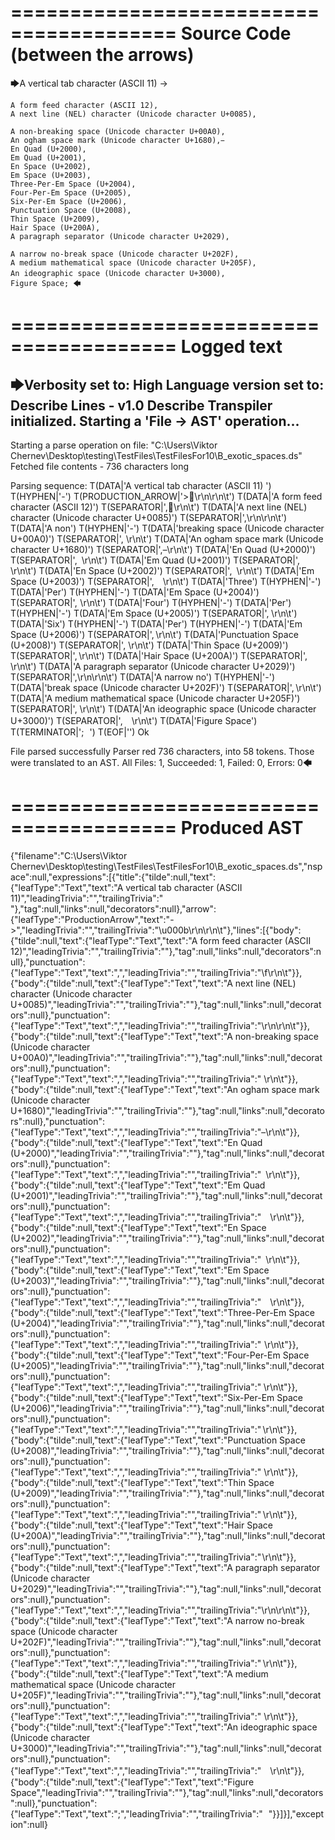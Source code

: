========================================
Source Code (between the arrows)
========================================

🡆A vertical tab character (ASCII 11) ->

	A form feed character (ASCII 12),
	A next line (NEL) character (Unicode character U+0085),

	A non-breaking space (Unicode character U+00A0), 
	An ogham space mark (Unicode character U+1680), 
	En Quad (U+2000), 
	Em Quad (U+2001), 
	En Space (U+2002), 
	Em Space (U+2003), 
	Three-Per-Em Space (U+2004), 
	Four-Per-Em Space (U+2005), 
	Six-Per-Em Space (U+2006), 
	Punctuation Space (U+2008), 
	Thin Space (U+2009), 
	Hair Space (U+200A), 
	A paragraph separator (Unicode character U+2029),

	A narrow no-break space (Unicode character U+202F), 
	A medium mathematical space (Unicode character U+205F), 
	An ideographic space (Unicode character U+3000),　
	Figure Space; 🡄

========================================
Logged text
========================================

🡆Verbosity set to: High
Language version set to: Describe Lines - v1.0
Describe Transpiler initialized.
Starting a 'File -> AST' operation...
------------------------
Starting a parse operation on file: "C:\Users\Viktor Chernev\Desktop\testing\TestFiles\TestFilesFor10\B_exotic_spaces.ds"
Fetched file contents - 736 characters long

Parsing sequence: T(DATA|'A vertical tab character (ASCII 11) ') T(HYPHEN|'-') T(PRODUCTION_ARROW|'>\r\n\r\n\t') T(DATA|'A form feed character (ASCII 12)') T(SEPARATOR|',\r\n\t') T(DATA|'A next line (NEL) character (Unicode character U+0085)') T(SEPARATOR|',\r\n\r\n\t') T(DATA|'A non') T(HYPHEN|'-') T(DATA|'breaking space (Unicode character U+00A0)') T(SEPARATOR|', \r\n\t') T(DATA|'An ogham space mark (Unicode character U+1680)') T(SEPARATOR|', \r\n\t') T(DATA|'En Quad (U+2000)') T(SEPARATOR|', \r\n\t') T(DATA|'Em Quad (U+2001)') T(SEPARATOR|', \r\n\t') T(DATA|'En Space (U+2002)') T(SEPARATOR|', \r\n\t') T(DATA|'Em Space (U+2003)') T(SEPARATOR|', \r\n\t') T(DATA|'Three') T(HYPHEN|'-') T(DATA|'Per') T(HYPHEN|'-') T(DATA|'Em Space (U+2004)') T(SEPARATOR|', \r\n\t') T(DATA|'Four') T(HYPHEN|'-') T(DATA|'Per') T(HYPHEN|'-') T(DATA|'Em Space (U+2005)') T(SEPARATOR|', \r\n\t') T(DATA|'Six') T(HYPHEN|'-') T(DATA|'Per') T(HYPHEN|'-') T(DATA|'Em Space (U+2006)') T(SEPARATOR|', \r\n\t') T(DATA|'Punctuation Space (U+2008)') T(SEPARATOR|', \r\n\t') T(DATA|'Thin Space (U+2009)') T(SEPARATOR|', \r\n\t') T(DATA|'Hair Space (U+200A)') T(SEPARATOR|', \r\n\t') T(DATA|'A paragraph separator (Unicode character U+2029)') T(SEPARATOR|',\r\n\r\n\t') T(DATA|'A narrow no') T(HYPHEN|'-') T(DATA|'break space (Unicode character U+202F)') T(SEPARATOR|', \r\n\t') T(DATA|'A medium mathematical space (Unicode character U+205F)') T(SEPARATOR|', \r\n\t') T(DATA|'An ideographic space (Unicode character U+3000)') T(SEPARATOR|',　\r\n\t') T(DATA|'Figure Space') T(TERMINATOR|'; ') T(EOF|'<EOF>') Ok

File parsed successfully
Parser red 736 characters, into 58 tokens.
Those were translated to an AST.
All Files: 1, Succeeded: 1, Failed: 0, Errors: 0🡄

========================================
Produced AST
========================================

{"filename":"C:\\Users\\Viktor Chernev\\Desktop\\testing\\TestFiles\\TestFilesFor10\\B_exotic_spaces.ds","nspace":null,"expressions":[{"title":{"tilde":null,"text":{"leafType":"Text","text":"A vertical tab character (ASCII 11)","leadingTrivia":"","trailingTrivia":" "},"tag":null,"links":null,"decorators":null},"arrow":{"leafType":"ProductionArrow","text":"->","leadingTrivia":"","trailingTrivia":"\u000b\r\n\r\n\t"},"lines":[{"body":{"tilde":null,"text":{"leafType":"Text","text":"A form feed character (ASCII 12)","leadingTrivia":"","trailingTrivia":""},"tag":null,"links":null,"decorators":null},"punctuation":{"leafType":"Text","text":",","leadingTrivia":"","trailingTrivia":"\f\r\n\t"}},{"body":{"tilde":null,"text":{"leafType":"Text","text":"A next line (NEL) character (Unicode character U+0085)","leadingTrivia":"","trailingTrivia":""},"tag":null,"links":null,"decorators":null},"punctuation":{"leafType":"Text","text":",","leadingTrivia":"","trailingTrivia":"\r\n\r\n\t"}},{"body":{"tilde":null,"text":{"leafType":"Text","text":"A non-breaking space (Unicode character U+00A0)","leadingTrivia":"","trailingTrivia":""},"tag":null,"links":null,"decorators":null},"punctuation":{"leafType":"Text","text":",","leadingTrivia":"","trailingTrivia":" \r\n\t"}},{"body":{"tilde":null,"text":{"leafType":"Text","text":"An ogham space mark (Unicode character U+1680)","leadingTrivia":"","trailingTrivia":""},"tag":null,"links":null,"decorators":null},"punctuation":{"leafType":"Text","text":",","leadingTrivia":"","trailingTrivia":" \r\n\t"}},{"body":{"tilde":null,"text":{"leafType":"Text","text":"En Quad (U+2000)","leadingTrivia":"","trailingTrivia":""},"tag":null,"links":null,"decorators":null},"punctuation":{"leafType":"Text","text":",","leadingTrivia":"","trailingTrivia":" \r\n\t"}},{"body":{"tilde":null,"text":{"leafType":"Text","text":"Em Quad (U+2001)","leadingTrivia":"","trailingTrivia":""},"tag":null,"links":null,"decorators":null},"punctuation":{"leafType":"Text","text":",","leadingTrivia":"","trailingTrivia":" \r\n\t"}},{"body":{"tilde":null,"text":{"leafType":"Text","text":"En Space (U+2002)","leadingTrivia":"","trailingTrivia":""},"tag":null,"links":null,"decorators":null},"punctuation":{"leafType":"Text","text":",","leadingTrivia":"","trailingTrivia":" \r\n\t"}},{"body":{"tilde":null,"text":{"leafType":"Text","text":"Em Space (U+2003)","leadingTrivia":"","trailingTrivia":""},"tag":null,"links":null,"decorators":null},"punctuation":{"leafType":"Text","text":",","leadingTrivia":"","trailingTrivia":" \r\n\t"}},{"body":{"tilde":null,"text":{"leafType":"Text","text":"Three-Per-Em Space (U+2004)","leadingTrivia":"","trailingTrivia":""},"tag":null,"links":null,"decorators":null},"punctuation":{"leafType":"Text","text":",","leadingTrivia":"","trailingTrivia":" \r\n\t"}},{"body":{"tilde":null,"text":{"leafType":"Text","text":"Four-Per-Em Space (U+2005)","leadingTrivia":"","trailingTrivia":""},"tag":null,"links":null,"decorators":null},"punctuation":{"leafType":"Text","text":",","leadingTrivia":"","trailingTrivia":" \r\n\t"}},{"body":{"tilde":null,"text":{"leafType":"Text","text":"Six-Per-Em Space (U+2006)","leadingTrivia":"","trailingTrivia":""},"tag":null,"links":null,"decorators":null},"punctuation":{"leafType":"Text","text":",","leadingTrivia":"","trailingTrivia":" \r\n\t"}},{"body":{"tilde":null,"text":{"leafType":"Text","text":"Punctuation Space (U+2008)","leadingTrivia":"","trailingTrivia":""},"tag":null,"links":null,"decorators":null},"punctuation":{"leafType":"Text","text":",","leadingTrivia":"","trailingTrivia":" \r\n\t"}},{"body":{"tilde":null,"text":{"leafType":"Text","text":"Thin Space (U+2009)","leadingTrivia":"","trailingTrivia":""},"tag":null,"links":null,"decorators":null},"punctuation":{"leafType":"Text","text":",","leadingTrivia":"","trailingTrivia":" \r\n\t"}},{"body":{"tilde":null,"text":{"leafType":"Text","text":"Hair Space (U+200A)","leadingTrivia":"","trailingTrivia":""},"tag":null,"links":null,"decorators":null},"punctuation":{"leafType":"Text","text":",","leadingTrivia":"","trailingTrivia":" \r\n\t"}},{"body":{"tilde":null,"text":{"leafType":"Text","text":"A paragraph separator (Unicode character U+2029)","leadingTrivia":"","trailingTrivia":""},"tag":null,"links":null,"decorators":null},"punctuation":{"leafType":"Text","text":",","leadingTrivia":"","trailingTrivia":"\r\n\r\n\t"}},{"body":{"tilde":null,"text":{"leafType":"Text","text":"A narrow no-break space (Unicode character U+202F)","leadingTrivia":"","trailingTrivia":""},"tag":null,"links":null,"decorators":null},"punctuation":{"leafType":"Text","text":",","leadingTrivia":"","trailingTrivia":" \r\n\t"}},{"body":{"tilde":null,"text":{"leafType":"Text","text":"A medium mathematical space (Unicode character U+205F)","leadingTrivia":"","trailingTrivia":""},"tag":null,"links":null,"decorators":null},"punctuation":{"leafType":"Text","text":",","leadingTrivia":"","trailingTrivia":" \r\n\t"}},{"body":{"tilde":null,"text":{"leafType":"Text","text":"An ideographic space (Unicode character U+3000)","leadingTrivia":"","trailingTrivia":""},"tag":null,"links":null,"decorators":null},"punctuation":{"leafType":"Text","text":",","leadingTrivia":"","trailingTrivia":"　\r\n\t"}},{"body":{"tilde":null,"text":{"leafType":"Text","text":"Figure Space","leadingTrivia":"","trailingTrivia":""},"tag":null,"links":null,"decorators":null},"punctuation":{"leafType":"Text","text":";","leadingTrivia":"","trailingTrivia":" "}}]}],"exception":null}